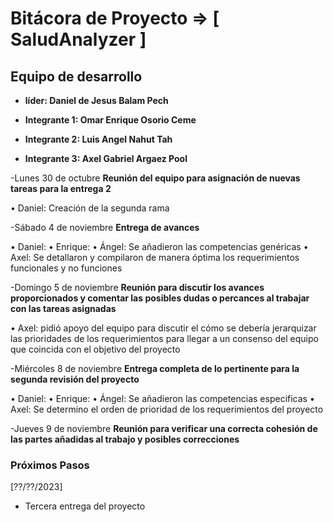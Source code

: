 # Bitácora de Proyecto => [ SaludAnalyzer ]

## Equipo de desarrollo

- **líder: Daniel de Jesus Balam Pech**

- **Integrante 1: Omar Enrique Osorio Ceme**
- **Integrante 2: Luis Angel Nahut Tah**
- **Integrante 3: Axel Gabriel Argaez Pool**


-Lunes 30 de octubre **Reunión del equipo para asignación de nuevas tareas para la entrega 2**

•	Daniel: Creación de la segunda rama

-Sábado 4 de noviembre **Entrega de avances**

•	Daniel:
•	Enrique: 
•	Ángel: Se añadieron las competencias genéricas 
•	Axel: Se detallaron y compilaron de manera óptima los requerimientos funcionales y no funciones 

-Domingo 5 de noviembre **Reunión para discutir los avances proporcionados y comentar las posibles dudas o percances al trabajar con las tareas asignadas**

•	Axel: pidió apoyo del equipo para discutir el cómo se debería jerarquizar las prioridades de los requerimientos para llegar a un consenso del equipo que coincida con el objetivo del proyecto

-Miércoles 8 de noviembre **Entrega completa de lo pertinente para la segunda revisión del proyecto**

•	Daniel:
•	Enrique:
•	Ángel: Se añadieron las competencias especificas 
•	Axel: Se determino el orden de prioridad de los requerimientos del proyecto

-Jueves 9 de noviembre **Reunión para verificar una correcta cohesión de las partes añadidas al trabajo y posibles correcciones**


### Próximos Pasos

[??/??/2023]
- Tercera entrega del proyecto
